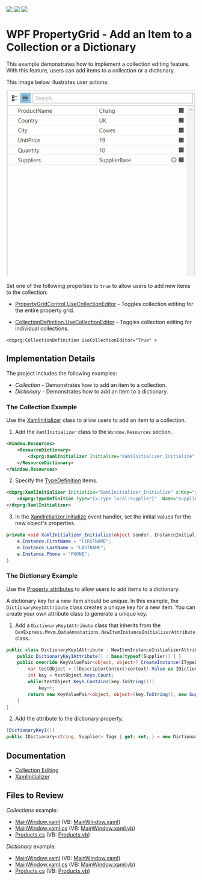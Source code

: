<!-- default badges list -->
![](https://img.shields.io/endpoint?url=https://codecentral.devexpress.com/api/v1/VersionRange/128655103/23.1.2%2B)
[![](https://img.shields.io/badge/Open_in_DevExpress_Support_Center-FF7200?style=flat-square&logo=DevExpress&logoColor=white)](https://supportcenter.devexpress.com/ticket/details/E4855)
[![](https://img.shields.io/badge/📖_How_to_use_DevExpress_Examples-e9f6fc?style=flat-square)](https://docs.devexpress.com/GeneralInformation/403183)
<!-- default badges end -->

# WPF PropertyGrid - Add an Item to a Collection or a Dictionary

This example demonstrates how to implement a collection editing feature. With this feature, users can add items to a collection or a dictionary.

This image below illustrates user actions:

![Add an item to a collection](images/add-item.gif)

Set one of the following properties to `true` to allow users to add new items to the collection:

* [PropertyGridControl.UseCollectionEditor](https://docs.devexpress.com/WPF/DevExpress.Xpf.PropertyGrid.PropertyGridControl.UseCollectionEditor) - Toggles collection editing for the entire property grid.

* [CollectionDefinition.UseCollectionEditor](https://docs.devexpress.com/WPF/DevExpress.Xpf.PropertyGrid.CollectionDefinition.UseCollectionEditor) - Toggles collection editing for individual collections.
  
```xaml
<dxprg:CollectionDefinition UseCollectionEditor="True" >
```

## Implementation Details

The project includes the following examples:

* _Collection_ - Demonstrates how to add an item to a collection.
* _Dictionary_ - Demonstrates how to add an item to a dictionary.

### The Collection Example

Use the [XamlInitializer](https://docs.devexpress.com/WPF/DevExpress.Xpf.PropertyGrid.XamlInitializer) class to allow users to add an item to a collection.

1. Add the `XamlInitializer` class to the `Window.Resources` section.

```xml
<Window.Resources>
    <ResourceDictionary>
        <dxprg:XamlInitializer Initialize="XamlInitializer_Initialize" x:Key="xamlInitializer" />
    </ResourceDictionary>
</Window.Resources>
```

2. Specify the [TypeDefinition](https://docs.devexpress.com/WPF/DevExpress.Xpf.PropertyGrid.TypeDefinition) items.

```xml
<dxprg:XamlInitializer Initialize="XamlInitializer_Initialize" x:Key="xamlInitializer">
    <dxprg:TypeDefinition Type="{x:Type local:Supplier}"  Name="Supplier" Description="New Supplier"/>
</dxprg:XamlInitializer>
```

3. In the [XamlInitializer.Initialize](https://docs.devexpress.com/WPF/DevExpress.Xpf.PropertyGrid.XamlInitializer.Initialize) event handler, set the initial values for the new object's properties.

```csharp
private void XamlInitializer_Initialize(object sender, InstanceInitializeEventArgs e) {
    e.Instance.FirstName = "FIRSTNAME";
    e.Instance.LastName = "LASTNAME";
    e.Instance.Phone = "PHONE";
}
```

### The Dictionary Example

Use the [Property attributes](https://docs.devexpress.com/WPF/15623/controls-and-libraries/property-grid/property-attributes) to allow users to add items to a dictionary.

A dictionary key for a new item should be unique. In this example, the `DictionaryKey1Attribute` class creates a unique key for a new item. You can create your own attribute class to generate a unique key.

1. Add a `DictionaryKey1Attribute` class that inherits from the `DevExpress.Mvvm.DataAnnotations.NewItemInstanceInitializerAttribute` class.

```csharp
public class DictionaryKey1Attribute : NewItemInstanceInitializerAttribute {
    public DictionaryKey1Attribute() : base(typeof(Supplier)) { }
    public override KeyValuePair<object, object>? CreateInstance(ITypeDescriptorContext context, IEnumerable dictionary) {
        var testObject = ((DescriptorContext)context).Value as IDictionary<string, Supplier>;
        int key = testObject.Keys.Count;
        while(testObject.Keys.Contains(key.ToString()))
            key++;
        return new KeyValuePair<object, object>(key.ToString(), new Supplier());
    }
}
```

2. Add the attribute to the dictionary property.

```csharp
[DictionaryKey1()]
public IDictionary<string, Supplier> Tags { get; set; } = new Dictionary<string, Supplier>();
```

## Documentation

* [Collection Editing](https://docs.devexpress.com/WPF/15719/controls-and-libraries/property-grid/property-definitions/collection-definitions#collection-editing)
* [XamlInitializer](https://docs.devexpress.com/WPF/DevExpress.Xpf.PropertyGrid.XamlInitializer)

<!-- default file list -->
## Files to Review

_Collections_ example:

* [MainWindow.xaml](./CS/Collections/MainWindow.xaml) (VB: [MainWindow.xaml](./VB/Collections/MainWindow.xaml))
* [MainWindow.xaml.cs](./CS/Collections/MainWindow.xaml.cs) (VB: [MainWindow.xaml.vb](./VB/Collections/MainWindow.xaml.vb))
* [Products.cs](./CS/Collections/Products.cs) (VB: [Products.vb](./VB/Collections/Products.vb))

_Dictionary_ example:

* [MainWindow.xaml](./CS/Dictionary/MainWindow.xaml) (VB: [MainWindow.xaml](./VB/Dictionary/MainWindow.xaml))
* [MainWindow.xaml.cs](./CS/Dictionary/MainWindow.xaml.cs) (VB: [MainWindow.xaml.vb](./VB/Dictionary/MainWindow.xaml.vb))
* [Products.cs](./CS/Dictionary/Products.cs) (VB: [Products.vb](./VB/Dictionary/Products.vb))

<!-- default file list end -->
